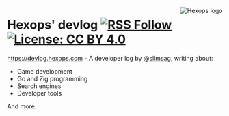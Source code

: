 <a href="https://hexops.com"><img align="right" alt="Hexops logo" src="https://raw.githubusercontent.com/hexops/media/main/readme.svg"></a>

# Hexops' devlog [![RSS Follow](https://shields.io/badge/RSS-follow-green?logo=RSS)](https://devlog.hexops.com/feed.xml) [![License: CC BY 4.0](https://img.shields.io/badge/License-CC%20BY%204.0-lightgrey.svg)](https://creativecommons.org/licenses/by/4.0/)

https://devlog.hexops.com - A developer log by [@slimsag](https://twitter.com/slimsag), writing about:

* Game development
* Go and Zig programming
* Search engines
* Developer tools

And more.